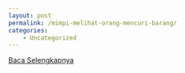 ```yaml
---
layout: post
permalink: /mimpi-melihat-orang-mencuri-barang/
categories:
    - Uncategorized
---
```


[Baca Selengkapnya](/09)